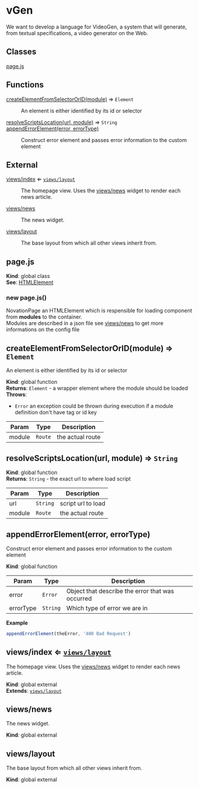 # vGen
We want to develop a language for VideoGen, a system that will generate, from textual specifications, a video generator on the Web.
## Classes

<dl>
<dt><a href="#page.js">page.js</a></dt>
<dd></dd>
</dl>

## Functions

<dl>
<dt><a href="#createElementFromSelectorOrID">createElementFromSelectorOrID(module)</a> ⇒ <code>Element</code></dt>
<dd><p>An element is either identified
by its id or selector</p>
</dd>
<dt><a href="#resolveScriptsLocation">resolveScriptsLocation(url, module)</a> ⇒ <code>String</code></dt>
<dd></dd>
<dt><a href="#appendErrorElement">appendErrorElement(error, errorType)</a></dt>
<dd><p>Construct error element and passes error information to the custom element</p>
</dd>
</dl>

## External

<dl>
<dt><a href="#external_views/index">views/index</a> ⇐ <code><a href="#external_views/layout">views/layout</a></code></dt>
<dd><p>The homepage view. Uses the <a href="#external_views/news">views/news</a> widget to render each news article.</p>
</dd>
<dt><a href="#external_views/news">views/news</a></dt>
<dd><p>The news widget.</p>
</dd>
<dt><a href="#external_views/layout">views/layout</a></dt>
<dd><p>The base layout from which all other views inherit from.</p>
</dd>
</dl>

<a name="page.js"></a>

## page.js
**Kind**: global class  
**See**: <a href="https://developer.mozilla.org/en-US/docs/Web/Web_Components/Using_custom_elements">HTMLElement</a>  
<a name="new_page.js_new"></a>

### new page.js()
NovationPage an HTMLElement which is respensible for loading component from <b>modules</b> to the container.<br/>
             Modules are described in a json file see [views/news](#external_views/news) to get more informations on the config file

<a name="createElementFromSelectorOrID"></a>

## createElementFromSelectorOrID(module) ⇒ <code>Element</code>
An element is either identified
by its id or selector

**Kind**: global function  
**Returns**: <code>Element</code> - a wrapper element where the module should be loaded  
**Throws**:

- <code>Error</code> an exception could be thrown during execution if a module definition don't have tag or id key


| Param | Type | Description |
| --- | --- | --- |
| module | <code>Route</code> | the actual route |

<a name="resolveScriptsLocation"></a>

## resolveScriptsLocation(url, module) ⇒ <code>String</code>
**Kind**: global function  
**Returns**: <code>String</code> - the exact url to where load script  

| Param | Type | Description |
| --- | --- | --- |
| url | <code>String</code> | script url to load |
| module | <code>Route</code> | the actual route |

<a name="appendErrorElement"></a>

## appendErrorElement(error, errorType)
Construct error element and passes error information to the custom element

**Kind**: global function  

| Param | Type | Description |
| --- | --- | --- |
| error | <code>Error</code> | Object that describe the error that was occurred |
| errorType | <code>String</code> | Which type of error we are in |

**Example**  
```js
appendErrorElement(theError, '400 Bad Request')
```
<a name="external_views/index"></a>

## views/index ⇐ [<code>views/layout</code>](#external_views/layout)
The homepage view. Uses the [views/news](#external_views/news) widget to render each news article.

**Kind**: global external  
**Extends**: [<code>views/layout</code>](#external_views/layout)  
<a name="external_views/news"></a>

## views/news
The news widget.

**Kind**: global external  
<a name="external_views/layout"></a>

## views/layout
The base layout from which all other views inherit from.

**Kind**: global external  
  
  
  
  
  
  
  
 


 

 

